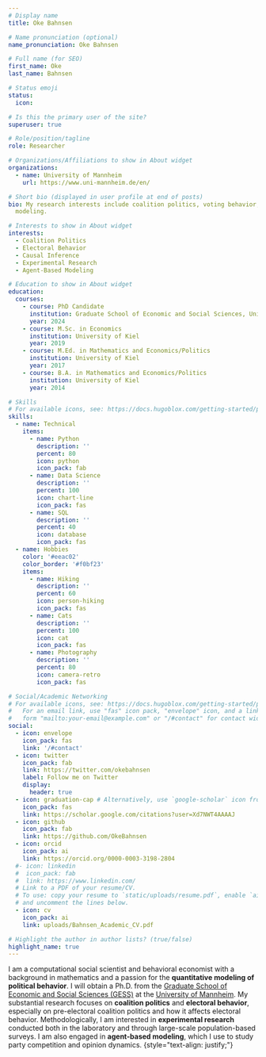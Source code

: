 ```yaml
---
# Display name
title: Oke Bahnsen

# Name pronunciation (optional)
name_pronunciation: Oke Bahnsen

# Full name (for SEO)
first_name: Oke
last_name: Bahnsen

# Status emoji
status:
  icon: 

# Is this the primary user of the site?
superuser: true

# Role/position/tagline
role: Researcher

# Organizations/Affiliations to show in About widget
organizations:
  - name: University of Mannheim
    url: https://www.uni-mannheim.de/en/

# Short bio (displayed in user profile at end of posts)
bio: My research interests include coalition politics, voting behavior, experimental research, and agent-based
  modeling.

# Interests to show in About widget
interests:
  - Coalition Politics
  - Electoral Behavior
  - Causal Inference
  - Experimental Research
  - Agent-Based Modeling

# Education to show in About widget
education:
  courses:
    - course: PhD Candidate
      institution: Graduate School of Economic and Social Sciences, University of Mannheim
      year: 2024
    - course: M.Sc. in Economics
      institution: University of Kiel
      year: 2019
    - course: M.Ed. in Mathematics and Economics/Politics
      institution: University of Kiel
      year: 2017
    - course: B.A. in Mathematics and Economics/Politics
      institution: University of Kiel
      year: 2014

# Skills
# For available icons, see: https://docs.hugoblox.com/getting-started/page-builder/#icons
skills:
  - name: Technical
    items:
      - name: Python
        description: ''
        percent: 80
        icon: python
        icon_pack: fab
      - name: Data Science
        description: ''
        percent: 100
        icon: chart-line
        icon_pack: fas
      - name: SQL
        description: ''
        percent: 40
        icon: database
        icon_pack: fas
  - name: Hobbies
    color: '#eeac02'
    color_border: '#f0bf23'
    items:
      - name: Hiking
        description: ''
        percent: 60
        icon: person-hiking
        icon_pack: fas
      - name: Cats
        description: ''
        percent: 100
        icon: cat
        icon_pack: fas
      - name: Photography
        description: ''
        percent: 80
        icon: camera-retro
        icon_pack: fas

# Social/Academic Networking
# For available icons, see: https://docs.hugoblox.com/getting-started/page-builder/#icons
#   For an email link, use "fas" icon pack, "envelope" icon, and a link in the
#   form "mailto:your-email@example.com" or "/#contact" for contact widget.
social:
  - icon: envelope
    icon_pack: fas
    link: '/#contact'
  - icon: twitter
    icon_pack: fab
    link: https://twitter.com/okebahnsen
    label: Follow me on Twitter
    display:
      header: true
  - icon: graduation-cap # Alternatively, use `google-scholar` icon from `ai` icon pack
    icon_pack: fas
    link: https://scholar.google.com/citations?user=Xd7NWT4AAAAJ
  - icon: github
    icon_pack: fab
    link: https://github.com/OkeBahnsen
  - icon: orcid
    icon_pack: ai
    link: https://orcid.org/0000-0003-3198-2804
  #- icon: linkedin
  #  icon_pack: fab
  #  link: https://www.linkedin.com/
  # Link to a PDF of your resume/CV.
  # To use: copy your resume to `static/uploads/resume.pdf`, enable `ai` icons in `params.yaml`,
  # and uncomment the lines below.
  - icon: cv
    icon_pack: ai
    link: uploads/Bahnsen_Academic_CV.pdf

# Highlight the author in author lists? (true/false)
highlight_name: true
---
```


I am a computational social scientist and behavioral economist with a background in mathematics and a passion for the **quantitative modeling of political behavior**. I will obtain a Ph.D. from the [Graduate School of Economic and Social Sciences (GESS)](https://gess.uni-mannheim.de/) at the [University of Mannheim](https://www.uni-mannheim.de/en/). My substantial research focuses on **coalition politics** and **electoral behavior**, especially on pre-electoral coalition politics and how it affects electoral behavior. Methodologically, I am interested in **experimental research** conducted both in the laboratory and through large-scale population-based surveys. I am also engaged in **agent-based modeling**, which I use to study party competition and opinion dynamics.
{style="text-align: justify;"}
